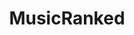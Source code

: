 ---
title: MusicRanked
crosslinks:
- hiphopheads
- Metal
- weezer
- radiohead
- KendrickLamar
- Kanye
- pinkfloyd
---